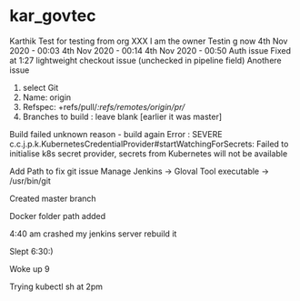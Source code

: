 # kar_govtec
Karthik Test for testing from org XXX
I am the owner
Testin
g now
4th Nov 2020 - 00:03
4th Nov 2020 - 00:14
4th Nov 2020 - 00:50
Auth issue Fixed at 1:27 
lightweight checkout issue (unchecked in pipeline field)
Anothere issue
1) select Git
2) Name: origin
3) Refspec: +refs/pull/*:refs/remotes/origin/pr/*
4) Branches to build : leave blank [earlier it was master]

Build failed unknown reason - build again
Error : 
  SEVERE  c.c.j.p.k.KubernetesCredentialProvider#startWatchingForSecrets: Failed to initialise k8s secret provider, secrets from Kubernetes will not be available
  
  Add Path to fix git issue Manage Jenkins -> Gloval Tool executable -> /usr/bin/git
  
  Created master branch
  
  Docker folder path added 
  
  4:40 am crashed my jenkins server rebuild it
  
  Slept 6:30:)
  
  Woke up 9

  Trying kubectl sh at 2pm
